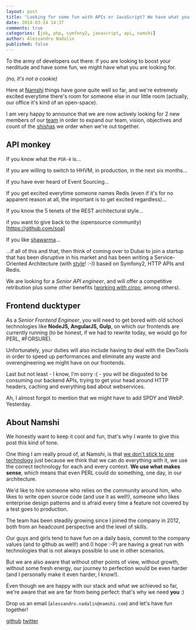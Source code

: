 ```yaml
---
layout: post
title: "Looking for some fun with APIs or JavaScript? We have what you need!"
date: 2014-03-24 14:37
comments: true
categories: [job, php, symfony2, javascript, api, namshi]
author: Alessandro Nadalin
published: false
---
```


To the army of developers out there: if you are looking to
boost your nerditude and have some fun, we might have what
you are looking for.

*(no, it's not a cookie)*

<!-- more -->

Here at [Namshi](https://en-ae.namshi.com) things have gone quite well
so far, and we're extremely excited everytime there's room for
someone else in our little room (actually, our office it's kind of an open-space).

I am very happy to announce that we are now actively looking for 2
new members of our [team](/team) in order to expand our team, vision,
objectives and count of the [shishas](https://www.google.com/search?q=shisha&espv=2&es_sm=125&source=lnms&tbm=isch&sa=X&ei=zA8wU46_CoezhAePwgE&ved=0CAkQ_AUoAQ&biw=1687&bih=871) we order when we're out together.

## API monkey

If you know what the `PSR-4` is...

If you are willing to switch to HHVM, in production, in the next six months...

If you have ever heard of Event Sourcing...

If you get excited everytime someone names Redis (even if it's for no apparent reason at all, the important is to get excited regardless)...

If you know the 5 tenets of the REST architectural style...

if you want to give back to the (opensource community)[https://github.com/soa]

If you like [shawarma](http://en.wikipedia.org/wiki/Shawarma)...

...if all of this and that, then think of coming over to Dubai to join
a startup that has been disruptive in his market and has been writing
a Service-Oriented Architecture (with [style](http://www.styleisnecessity.com/2012/12/15/namshi-2/)! :-))
based on Symfony2, HTTP APIs and Redis.

We are looking for a *Senior API engineer*, and will offer a competitive
retribution plus some other benefits ([working with cirpo](/images/cirpo.png), among others).

## Frontend ducktyper

As a *Senior Frontend Engineer*, you will need to get bored with old school
technologies like **NodeJS, AngularJS, Gulp**, on which our frontends are
currently running (to be honest, if we had to rewrite today, we would go
for PERL, #FORSURE).

Unfortunately, your duties will also include having to deal with the DevTools
in order to speed up performances and eliminate any waste and overengineering
we might have on our frontends.

Last but not least - I know, I'm sorry :( - you will be disgusted to be consuming our backend APIs,
trying to get your head around HTTP headers, caching and everything bad about webservices.

Ah, I almost forgot to mention that we might have to add SPDY and WebP. Yesterday.

## About Namshi

We honestly want to keep it cool and fun, that's why I wante to give this
post this kind of tone.

One thing I am really proud of, at Namshi, is that [we don't stick to one
technology](http://www.slideshare.net/odino/soa-with-symfony2-confoo-2014-in-montreal-ca/159) just because we think that we can do everything with it, we use the
correct technology for each and every context. **We use what makes sense**, which
means that even PERL could do something, one day, in our architecture.

We'd like to hire someone who relies on the community around him, who likes
to write open source code (and use it as well!), someone who likes enterprise
design patterns and is afraid every time a feature not covered by a test goes to production.

The team has been steadily growing since I joined the company in 2012,
both from an headcount perspective and the level of skills.

Our guys and girls tend to have fun on a daily basis, commit to the company
values (and to github as well!) and (I hope :-P) are having a great run
with technologies that is not always possible to use in other scenarios.

But we are also aware that without other points of view, without growth,
without some fresh energy, our journey to perfection would be even harder
(and I personally make it even harder, I know!).

Even though we are happy with our stack and what we achieved so far, we're aware that
we are far from being perfect: that's why we need **you** :)

Drop us an email (`alessandro.nadalin@namshi.com`) and let's have fun together!

[github](https://github.com/namshi)
[twitter](https://twitter.com/technamshi)